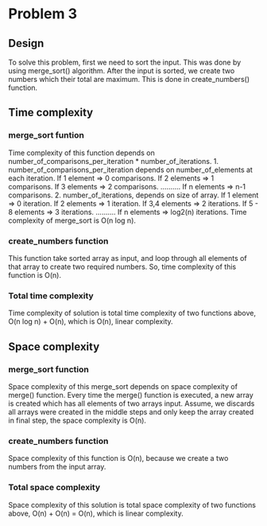 # Problem 3

## Design

To solve this problem, first we need to sort the input. This was done by using merge_sort() algorithm.
After the input is sorted, we create two numbers which their total are maximum. This is done in
create_numbers() function.
 
## Time complexity

### merge_sort funtion

Time complexity of this function depends on number_of_comparisons_per_iteration * number_of_iterations.
    1. number_of_comparisons_per_iteration depends on number_of_elements at each iteration.
        If 1 element => 0 comparisons.
        If 2 elements => 1 comparisons.
        If 3 elements => 2 comparisons.
        ..........
        If n elements => n-1 comparisons.
    2. number_of_iterations, depends on size of array.
        If 1 element => 0 iteration.
        If 2 elements => 1 iteration.
        If 3,4 elements => 2 iterations.
        If 5 - 8 elements => 3 iterations.
        ..........
        If n elements => log2(n) iterations.
Time complexity of merge_sort is O(n log n).

### create_numbers function

This function take sorted array as input, and loop through all elements of that array to create two required numbers.
So, time complexity of this function is O(n).

### Total time complexity

Time complexity of solution is total time complexity of two functions above, O(n log n) + O(n), which is O(n), linear complexity.

## Space complexity

### merge_sort function

Space complexity of this merge_sort depends on space complexity of merge() function.
Every time the merge() function is executed, a new array is created which has all elements of two arrays input. 
Assume, we discards all arrays were created in the middle steps and only keep the array created in final step, 
the space complexity is O(n).

### create_numbers function

Space complexity of this function is O(n), because we create a two numbers from the input array.

### Total space complexity

Space complexity of this solution is total space complexity of two functions above, O(n) + O(n) = O(n), which is linear complexity.